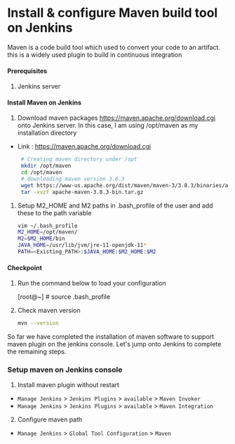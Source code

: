 #  Install & configure Maven build tool on Jenkins
Maven is a code build tool which used to convert your code to an artifact. this is a widely used plugin to build in continuous integration


#### Prerequisites
1. Jenkins server

#### Install Maven on Jenkins
1. Download maven packages https://maven.apache.org/download.cgi onto Jenkins server. In this case, I am using /opt/maven as my installation directory
 - Link : https://maven.apache.org/download.cgi
    ```sh
     # Creating maven directory under /opt
     mkdir /opt/maven
     cd /opt/maven
     # downloading maven version 3.6.3
     wget https://www-us.apache.org/dist/maven/maven-3/3.8.3/binaries/apache-maven-3.8.3-bin.tar.gz 
     tar -xvzf apache-maven-3.8.3-bin.tar.gz
     ```
	
1. Setup M2_HOME and M2 paths in .bash_profile of the user and add these to the path variable
   ```sh
   vim ~/.bash_profile
   M2_HOME=/opt/maven/
   M2=$M2_HOME/bin
   JAVA_HOME=/usr/lib/jvm/jre-11-openjdk-11*
   PATH=<Existing_PATH>:$JAVA_HOME:$M2_HOME:$M2
   ```
#### Checkpoint 
1. Run the command below to load your configuration 

   [root@~] # source .bash_profile

2. Check maven version
  
    ```sh
    mvn --version
    ```
So far we have completed the installation of maven software to support maven plugin on the jenkins console. Let's jump onto Jenkins to complete the remaining steps. 

### Setup maven on Jenkins console
1. Install maven plugin without restart  
  - `Manage Jenkins` > `Jenkins Plugins` > `available` > `Maven Invoker`
  - `Manage Jenkins` > `Jenkins Plugins` > `available` > `Maven Integration`

2. Configure maven path
  - `Manage Jenkins` > `Global Tool Configuration` > `Maven`
